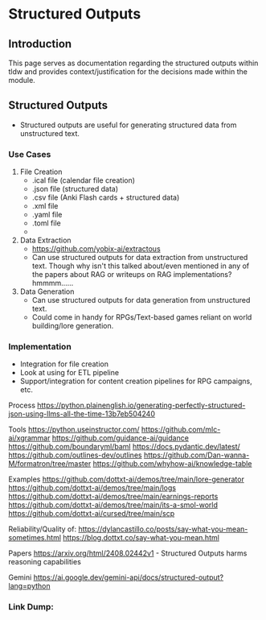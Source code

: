 # Structured Outputs

## Introduction
This page serves as documentation regarding the structured outputs within tldw and provides context/justification for the decisions made within the module.

## Structured Outputs
- Structured outputs are useful for generating structured data from unstructured text.

### Use Cases
1. File Creation
   - .ical file (calendar file creation)
   - .json file (structured data)
   - .csv file (Anki Flash cards + structured data)
   - .xml file
   - .yaml file
   - .toml file
   - 
2. Data Extraction
   - https://github.com/yobix-ai/extractous
   - Can use structured outputs for data extraction from unstructured text. Though why isn't this talked about/even mentioned in any of the papers about RAG or writeups on RAG implementations? hmmmm......
3. Data Generation
   - Can use structured outputs for data generation from unstructured text.
   - Could come in handy for RPGs/Text-based games reliant on world building/lore generation.


### Implementation
- Integration for file creation
- Look at using for ETL pipeline
- Support/integration for content creation pipelines for RPG campaigns, etc.


Process
   https://python.plainenglish.io/generating-perfectly-structured-json-using-llms-all-the-time-13b7eb504240

Tools
   https://python.useinstructor.com/
   https://github.com/mlc-ai/xgrammar
   https://github.com/guidance-ai/guidance
   https://github.com/boundaryml/baml
   https://docs.pydantic.dev/latest/
   https://github.com/outlines-dev/outlines
   https://github.com/Dan-wanna-M/formatron/tree/master
   https://github.com/whyhow-ai/knowledge-table

Examples
   https://github.com/dottxt-ai/demos/tree/main/lore-generator
   https://github.com/dottxt-ai/demos/tree/main/logs
   https://github.com/dottxt-ai/demos/tree/main/earnings-reports
   https://github.com/dottxt-ai/demos/tree/main/its-a-smol-world
   https://github.com/dottxt-ai/cursed/tree/main/scp


Reliability/Quality of:
   https://dylancastillo.co/posts/say-what-you-mean-sometimes.html
   https://blog.dottxt.co/say-what-you-mean.html

Papers
   https://arxiv.org/html/2408.02442v1 - Structured Outputs harms reasoning capabilities


Gemini
   https://ai.google.dev/gemini-api/docs/structured-output?lang=python

### Link Dump:

